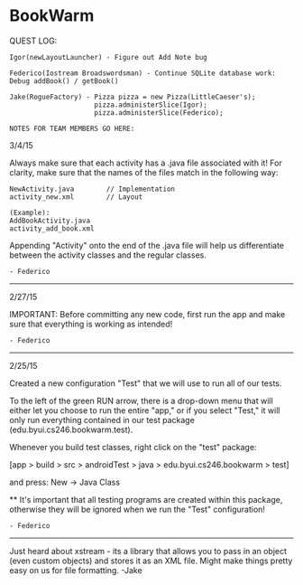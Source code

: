 # BookWarm

QUEST LOG:
~~~~~~~~~~
Igor(newLayoutLauncher) - Figure out Add Note bug

Federico(Iostream Broadswordsman) - Continue SQLite database work: Debug addBook() / getBook()

Jake(RogueFactory) - Pizza pizza = new Pizza(LittleCaeser's);
                     pizza.administerSlice(Igor);
                     pizza.administerSlice(Federico);

NOTES FOR TEAM MEMBERS GO HERE:
~~~~~~~~~~~~~~~~~~~~~~~~~~~~~~~

3/4/15

Always make sure that each activity has a .java file associated with it! For clarity, make sure
that the names of the files match in the following way:

    NewActivity.java        // Implementation
    activity_new.xml        // Layout

    (Example):
    AddBookActivity.java
    activity_add_book.xml

Appending "Activity" onto the end of the .java file will help us differentiate between the
activity classes and the regular classes.

    - Federico

---------------------------------------------------------------------------------------------------
2/27/15

IMPORTANT: Before committing any new code, first run the app and make sure
that everything is working as intended!

    - Federico

---------------------------------------------------------------------------------------------------
2/25/15

Created a new configuration "Test" that we will use to run all of our tests.

To the left of the green RUN arrow, there is a drop-down menu that will either 
let you choose to run the entire "app," or if you select "Test," it will only 
run everything contained in our test package (edu.byui.cs246.bookwarm.test).

Whenever you build test classes, right click on the "test" package:

[app > build > src > androidTest > java > edu.byui.cs246.bookwarm > test]

and press: New -> Java Class


** It's important that all testing programs are created within this package, 
otherwise they will be ignored when we run the "Test" configuration!

    - Federico
---------------------------------------------------------------------------------------------------

Just heard about xstream - its a library that allows you to pass in an object (even custom objects) and stores it as an XML file. Might make things pretty easy on us for file formatting.
-Jake
